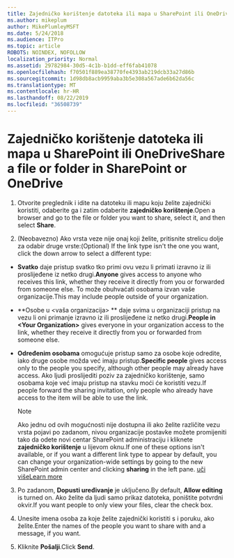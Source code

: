 ```yaml
---
title: Zajedničko korištenje datoteka ili mapa u SharePoint ili OneDrive
ms.author: mikeplum
author: MikePlumleyMSFT
ms.date: 5/24/2018
ms.audience: ITPro
ms.topic: article
ROBOTS: NOINDEX, NOFOLLOW
localization_priority: Normal
ms.assetid: 29782984-30d5-4c1b-b1dd-eff6fab41078
ms.openlocfilehash: f70501f889ea38770fe4393ab219dcb33a27d86b
ms.sourcegitcommit: 1d98db8acb9959aba3b5e308a567ade6b62da56c
ms.translationtype: MT
ms.contentlocale: hr-HR
ms.lasthandoff: 08/22/2019
ms.locfileid: "36508739"
---
```

# <a name="share-a-file-or-folder-in-sharepoint-or-onedrive"></a><span data-ttu-id="df509-102">Zajedničko korištenje datoteka ili mapa u SharePoint ili OneDrive</span><span class="sxs-lookup"><span data-stu-id="df509-102">Share a file or folder in SharePoint or OneDrive</span></span>

1. <span data-ttu-id="df509-103">Otvorite preglednik i idite na datoteku ili mapu koju želite zajednički koristiti, odaberite ga i zatim odaberite **zajedničko korištenje**.</span><span class="sxs-lookup"><span data-stu-id="df509-103">Open a browser and go to the file or folder you want to share, select it, and then select **Share**.</span></span> 
    
2. <span data-ttu-id="df509-104">(Neobavezno) Ako vrsta veze nije onaj koji želite, pritisnite strelicu dolje za odabir druge vrste:</span><span class="sxs-lookup"><span data-stu-id="df509-104">(Optional) If the link type isn't the one you want, click the down arrow to select a different type:</span></span>
    
  - <span data-ttu-id="df509-105">**Svatko** daje pristup svatko tko primi ovu vezu li primati izravno iz ili proslijeđene iz netko drugi.</span><span class="sxs-lookup"><span data-stu-id="df509-105">**Anyone** gives access to anyone who receives this link, whether they receive it directly from you or forwarded from someone else.</span></span> <span data-ttu-id="df509-106">To može obuhvaćati osobama izvan vaše organizacije.</span><span class="sxs-lookup"><span data-stu-id="df509-106">This may include people outside of your organization.</span></span> 
    
  - <span data-ttu-id="df509-107">\*\*Osobe u \<vaša organizacija\> \*\* daje svima u organizaciji pristup na vezu li oni primanje izravno iz ili proslijeđene iz netko drugi.</span><span class="sxs-lookup"><span data-stu-id="df509-107">**People in \<Your Organization\>** gives everyone in your organization access to the link, whether they receive it directly from you or forwarded from someone else.</span></span> 
    
  - <span data-ttu-id="df509-108">**Određenim osobama** omogućuje pristup samo za osobe koje odredite, iako druge osobe možda već imaju pristup.</span><span class="sxs-lookup"><span data-stu-id="df509-108">**Specific people** gives access only to the people you specify, although other people may already have access.</span></span> <span data-ttu-id="df509-109">Ako ljudi proslijediti poziv za zajedničko korištenje, samo osobama koje već imaju pristup na stavku moći će koristiti vezu.</span><span class="sxs-lookup"><span data-stu-id="df509-109">If people forward the sharing invitation, only people who already have access to the item will be able to use the link.</span></span> 
    
    > [!NOTE]
    > <span data-ttu-id="df509-110">Ako jednu od ovih mogućnosti nije dostupna ili ako želite različite vezu vrsta pojavi po zadanom, nivou organizacije postavke možete promijeniti tako da odete novi centar SharePoint administraciju i kliknete **zajedničko korištenje** u lijevom oknu.</span><span class="sxs-lookup"><span data-stu-id="df509-110">If one of these options isn't available, or if you want a different link type to appear by default, you can change your organization-wide settings by going to the new SharePoint admin center and clicking **sharing** in the left pane.</span></span> [<span data-ttu-id="df509-111">uči više</span><span class="sxs-lookup"><span data-stu-id="df509-111">Learn more</span></span>](https://go.microsoft.com/fwlink/?linkid=866426)
  
3. <span data-ttu-id="df509-112">Po zadanom, **Dopusti uređivanje** je uključeno.</span><span class="sxs-lookup"><span data-stu-id="df509-112">By default, **Allow editing** is turned on.</span></span> <span data-ttu-id="df509-113">Ako želite da ljudi samo prikaz datoteka, poništite potvrdni okvir.</span><span class="sxs-lookup"><span data-stu-id="df509-113">If you want people to only view your files, clear the check box.</span></span> 
    
4. <span data-ttu-id="df509-114">Unesite imena osoba za koje želite zajednički koristiti s i poruku, ako želite.</span><span class="sxs-lookup"><span data-stu-id="df509-114">Enter the names of the people you want to share with and a message, if you want.</span></span>
    
5. <span data-ttu-id="df509-115">Kliknite **Pošalji**.</span><span class="sxs-lookup"><span data-stu-id="df509-115">Click **Send**.</span></span> 
    

